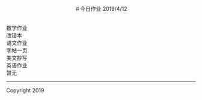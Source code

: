＃今日作业 2019/4/12

<br>
数学作业
<br>
改错本
<br>
语文作业
<br>
字帖一页
<br>
美文抄写
<br>
英语作业
<br>
暂无

<br>
<hr>
<style>
  p {text-align:center}
  </style>
  Copyright 2019
